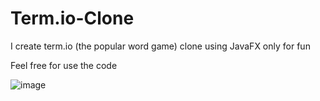 # Term.io-Clone

I create term.io (the popular word game) clone using JavaFX only for fun

Feel free for use the code 

![image](https://user-images.githubusercontent.com/61234925/180833699-8ba7c2c4-1466-474d-8ced-414499c2f5fa.png)


